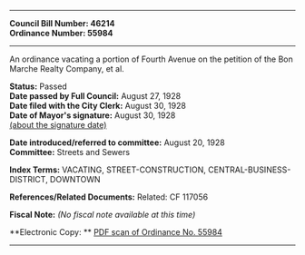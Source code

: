 * * * * *  
  
**Council Bill Number: [](#h0)[](#h2)46214**   
**Ordinance Number: 55984**  
  
* * * * *  
  
An ordinance vacating a portion of Fourth Avenue on the petition of the Bon Marche Realty Company, et al.  
  
**Status:** Passed   
**Date passed by Full Council:** August 27, 1928   
**Date filed with the City Clerk:** August 30, 1928   
**Date of Mayor's signature:** August 30, 1928   
[(about the signature date)](/~public/approvaldate.htm)   
  
  
**Date introduced/referred to committee:** August 20, 1928   
**Committee:** Streets and Sewers   
  
**Index Terms:** VACATING, STREET-CONSTRUCTION, CENTRAL-BUSINESS-DISTRICT, DOWNTOWN  
  
**References/Related Documents:** Related: CF 117056  
  
**Fiscal Note:** *(No fiscal note available at this time)*  
  
**Electronic Copy: ** [PDF scan of Ordinance No. 55984](/~archives/Ordinances/Ord_55984.pdf)  
  
* * * * *  
